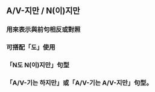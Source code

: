 <!-- <span class="small">延伸閱讀：<a href="/blog/post/10">[韓文文法]或 (이)나、거나</a></span> -->

##  A/V-지만 / N(이)지만

### 用來表示與前句相反或對照

### 可搭配「도」使用

### 「N도 N(이)지만」句型

### 「A/V-기는 하지만」或「A/V-기는 A/V-지만」句型。
